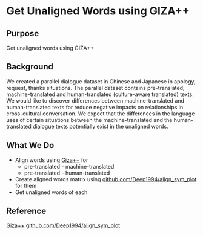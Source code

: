 # Get Unaligned Words using GIZA++

## Purpose
Get unaligned words using GIZA++

## Background
We created a parallel dialogue dataset in Chinese and Japanese in apology, request, thanks situations.
The parallel dataset contains pre-translated, machine-translated and human-translated (culture-aware translated) texts.
We would like to discover differences between machine-translated and human-translated texts for reduce negative impacts on relationships in cross-cultural conversation.
We expect that the differences in the language uses of certain situations between the machine-translated and the human-translated dialogue texts potentially exist in the unaligned words.

## What We Do

+ Align words using [Giza++](https://github.com/moses-smt/giza-pp/tree/master/GIZA%2B%2B-v2) for
    + pre-translated - machine-translated
    + pre-translated - human-translated
+ Create aligned words matrix using [github.com/Deep1994/align_sym_plot](https://github.com/Deep1994/align_sym_plot) for them
+ Get unaligned words of each


## Reference
[Giza++](https://github.com/moses-smt/giza-pp/tree/master/GIZA%2B%2B-v2)
[github.com/Deep1994/align_sym_plot](https://github.com/Deep1994/align_sym_plot)